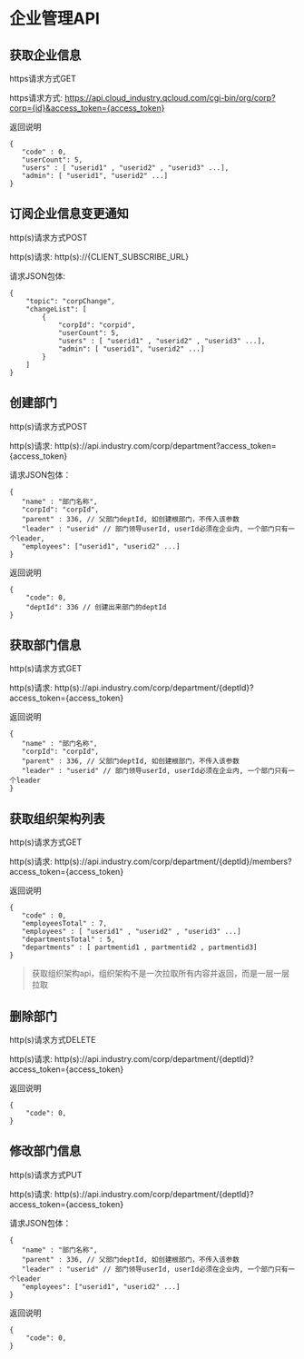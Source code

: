 # 企业管理API

## 获取企业信息

https请求方式GET

https请求方式:
https://api.cloud_industry.qcloud.com/cgi-bin/org/corp?corp={id}&access_token={access_token}

返回说明
```
{
   "code" : 0,
   "userCount": 5,
   "users" : [ "userid1" , "userid2" , "userid3" ...],
   "admin": [ "userid1", "userid2" ...]
}
```

## 订阅企业信息变更通知

http(s)请求方式POST

http(s)请求:
http(s)://{CLIENT_SUBSCRIBE_URL}

请求JSON包体:

```
{
    "topic": "corpChange",
    "changeList": [
        {
            "corpId": "corpid",
            "userCount": 5,
            "users" : [ "userid1" , "userid2" , "userid3" ...],
            "admin": [ "userid1", "userid2" ...]
        }
    ]
}
```

## 创建部门

http(s)请求方式POST

http(s)请求:
http(s)://api.industry.com/corp/department?access_token={access_token}

请求JSON包体：

```
{
   "name" : "部门名称",
   "corpId": "corpId",
   "parent" : 336, // 父部门deptId, 如创建根部门，不传入该参数
   "leader" : "userid" // 部门领导userId, userId必须在企业内, 一个部门只有一个leader,
   "employees": ["userid1", "userid2" ...]
}
```

返回说明

```
{
    "code": 0,
    "deptId": 336 // 创建出来部门的deptId
}
```

## 获取部门信息

http(s)请求方式GET

http(s)请求:
http(s)://api.industry.com/corp/department/{deptId}?access_token={access_token}

返回说明

```
{
   "name" : "部门名称",
   "corpId": "corpId",
   "parent" : 336, // 父部门deptId, 如创建根部门，不传入该参数
   "leader" : "userid" // 部门领导userId, userId必须在企业内, 一个部门只有一个leader
}
```

## 获取组织架构列表

http(s)请求方式GET

http(s)请求:
http(s)://api.industry.com/corp/department/{deptId}/members?access_token={access_token}

返回说明

```
{
   "code" : 0,
   "employeesTotal" : 7,
   "employees" : [ "userid1" , "userid2" , "userid3" ...]
   "departmentsTotal" : 5,
   "departments" : [ partmentid1 , partmentid2 , partmentid3]
}
```

> 获取组织架构api，组织架构不是一次拉取所有内容并返回，而是一层一层拉取

## 删除部门
http(s)请求方式DELETE

http(s)请求:
http(s)://api.industry.com/corp/department/{deptId}?access_token={access_token}

返回说明
```
{
    "code": 0,
}
```

## 修改部门信息

http(s)请求方式PUT

http(s)请求:
http(s)://api.industry.com/corp/department/{deptId}?access_token={access_token}

请求JSON包体：

```
{
   "name" : "部门名称",
   "parent" : 336, // 父部门deptId, 如创建根部门，不传入该参数
   "leader" : "userid" // 部门领导userId, userId必须在企业内, 一个部门只有一个leader
   "employees": ["userid1", "userid2" ...]
}
```

返回说明
```
{
    "code": 0,
}
```